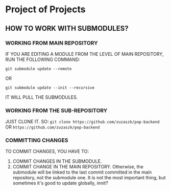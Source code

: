# Project of Projects
## HOW TO WORK WITH SUBMODULES?
### WORKING FROM MAIN REPOSITORY
IF YOU ARE EDITING A MODULE FROM THE LEVEL OF MAIN REPOSITORY, RUN THE FOLLOWING COMMAND:
```
git submodule update --remote
```
OR
```
git submodule update --init --recursive
```
IT WILL PULL THE SUBMODULES.<br><be>
### WORKING FROM THE SUB-REPOSITORY
JUST CLONE IT. SO:
```git clone https://github.com/zuzaszk/pop-backend```
OR
```https://github.com/zuzaszk/pop-backend```
### COMMITTING CHANGES
TO COMMIT CHANGES, YOU HAVE TO:
1. COMMIT CHANGES IN THE SUBMODULE.
2. COMMIT CHANGE IN THE MAIN REPOSITORY. Otherwise, the submodule will be linked to the last commit committed in the main repository, not the submodule one. It is not the most important thing, but sometimes it's good to update globally, innit?
